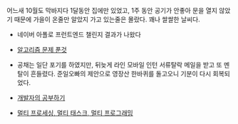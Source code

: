 어느새 10월도 막바지다
1달동안 집에만 있었고, 1주 동안 공기가 안좋아 문을 열지 않았기 때문에
가을이 온줄만 알았지 가고 있는줄은 몰랐다. 꽤나 쌀쌀한 날씨다. 

- 네이버 아폴로 프런트엔드 챌린지 결과가 나왔다
- [알고리즘 문제 푼것](https://github.com/DKU-STUDY/Algorithm/pull/533/files)
- 공채는 일단 포기를 하였지만, 뒤늦게 라인 모바일 인턴 서류탈락 메일을 받고 또 멘탈이 흔들렸다. 
준일오빠의 제안으로 영장산 한바퀴를 돌고오니 기분이 다시 회복되었다.

- [개발자의 공부하기](https://devjang.github.io/2019/08/25/2019-08-25-learning-developer/)

- [멀티 프로세싱, 멀티 태스크, 멀티 프로그래밍](https://eyabc.github.io/Doc/dev/%EC%9A%B4%EC%98%81%EC%B2%B4%EC%A0%9C/%EB%A9%80%ED%8B%B0%ED%94%84%EB%A1%9C%EC%84%B8%EC%8B%B1_%EB%A9%80%ED%8B%B0%ED%94%84%EB%A1%9C%EA%B7%B8%EB%9E%98%EB%B0%8D_%EB%A9%80%ED%8B%B0%ED%83%9C%EC%8A%A4%ED%82%B9.html#%EB%A9%80%ED%8B%B0-%ED%94%84%EB%A1%9C%EC%84%B8%EC%8B%B1-%EB%A9%80%ED%8B%B0-%EC%BD%94%EC%96%B4-%EC%8B%9C%EC%8A%A4%ED%85%9C)
